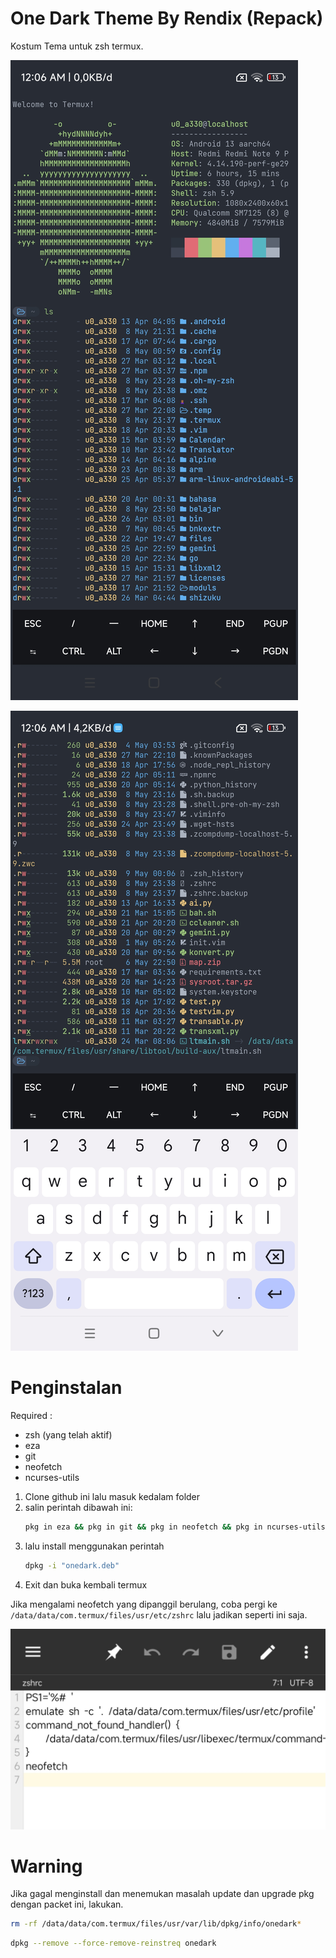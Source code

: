 # One Dark Theme By Rendix (Repack) 
Kostum Tema untuk zsh termux.

![Screenshot_2024-05-09-00-06-51-317_com.termux](foto/Screenshot_2024-05-09-00-06-51-317_com.termux.jpg)

![Screenshot_2024-05-09-00-06-59-978_com.termux](foto/Screenshot_2024-05-09-00-06-59-978_com.termux.jpg)


# Penginstalan
Required :
- zsh (yang telah aktif)
- eza
- git
- neofetch
- ncurses-utils


1. Clone github ini lalu masuk kedalam folder
2. salin perintah dibawah ini:
    ``` sh
    pkg in eza && pkg in git && pkg in neofetch && pkg in ncurses-utils
     ```
3. lalu install menggunakan perintah
    ``` sh
    dpkg -i "onedark.deb"
    ```
4. Exit dan buka kembali termux

Jika mengalami neofetch yang dipanggil berulang, coba pergi ke ``` /data/data/com.termux/files/usr/etc/zshrc ``` lalu jadikan seperti ini saja.

![Screenshot_2024-05-09-00-18-21-889_bin.mt.plus-edit](foto/Screenshot_2024-05-09-00-18-21-889_bin.mt.plus-edit.jpg)

# Warning

Jika gagal menginstall dan menemukan masalah update dan upgrade pkg dengan packet ini, lakukan.

```sh
rm -rf /data/data/com.termux/files/usr/var/lib/dpkg/info/onedark*
```
```sh
dpkg --remove --force-remove-reinstreq onedark
```
